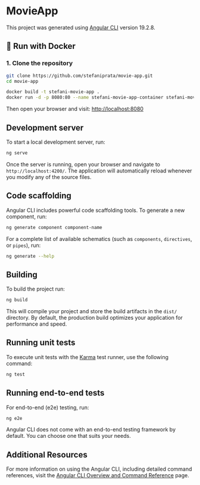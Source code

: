 # MovieApp

This project was generated using [Angular CLI](https://github.com/angular/angular-cli) version 19.2.8.

## 🐳 Run with Docker

### 1. Clone the repository

```bash
git clone https://github.com/stefaniprata/movie-app.git
cd movie-app
```

```bash
docker build -t stefani-movie-app .
docker run -d -p 8080:80 --name stefani-movie-app-container stefani-movie-app
```

Then open your browser and visit:
[http://localhost:8080](http://localhost:8080)

## Development server

To start a local development server, run:

```bash
ng serve
```

Once the server is running, open your browser and navigate to `http://localhost:4200/`. The application will automatically reload whenever you modify any of the source files.

## Code scaffolding

Angular CLI includes powerful code scaffolding tools. To generate a new component, run:

```bash
ng generate component component-name
```

For a complete list of available schematics (such as `components`, `directives`, or `pipes`), run:

```bash
ng generate --help
```

## Building

To build the project run:

```bash
ng build
```

This will compile your project and store the build artifacts in the `dist/` directory. By default, the production build optimizes your application for performance and speed.

## Running unit tests

To execute unit tests with the [Karma](https://karma-runner.github.io) test runner, use the following command:

```bash
ng test
```

## Running end-to-end tests

For end-to-end (e2e) testing, run:

```bash
ng e2e
```

Angular CLI does not come with an end-to-end testing framework by default. You can choose one that suits your needs.

## Additional Resources

For more information on using the Angular CLI, including detailed command references, visit the [Angular CLI Overview and Command Reference](https://angular.dev/tools/cli) page.
